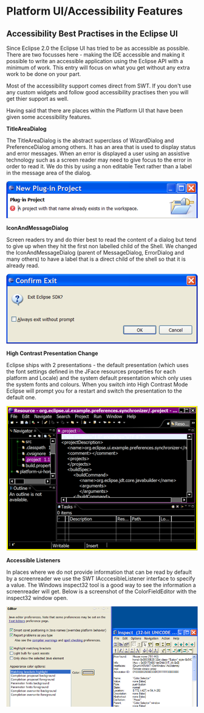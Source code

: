 Platform UI/Accessibility Features
==================================

Accessibility Best Practises in the Eclipse UI
----------------------------------------------

Since Eclipse 2.0 the Eclipse UI has tried to be as accessible as possible. There are two focusses here - making the IDE accessible and making it possible to write an accessible application using the Eclipse API with a minimum of work. This entry will focus on what you get without any extra work to be done on your part.

Most of the accessibility support comes direct from SWT. If you don't use any custom widgets and follow good accessibility practises then you will get thier support as well.

Having said that there are places within the Platform UI that have been given some accessibility features.

**TitleAreaDialog**

The TitleAreaDialog is the abstract superclass of WizardDialog and PreferenceDialog among others. It has an area that is used to display status and error messages. When an error is displayed a user using an assistive technology such as a screen reader may need to give focus to the error in order to read it. We do this by using a non editable Text rather than a label in the message area of the dialog.

![Titleareadialog.png](images/Titleareadialog.png)

**IconAndMessageDialog**

Screen readers try and do thier best to read the content of a dialog but tend to give up when they hit the first non labelled child of the Shell. We changed the IconAndMessageDialog (parent of MessageDialog, ErrorDialog and many others) to have a label that is a direct child of the shell so that it is already read.

![Confirm.png](images/Confirm.png)

**High Contrast Presentation Change**

Eclipse ships with 2 presentations - the default presentation (which uses the font settings defined in the JFace resources properties for each platform and Locale) and the system default presentation which only uses the system fonts and colours. When you switch into High Contrast Mode Eclipse will prompt you for a restart and switch the presentation to the default one.

![Highcontrast.png](images/Highcontrast.png)

  
**Accessible Listeners**

In places where we do not provide information that can be read by default by a screenreader we use the SWT IAcccesibleListener interface to specify a value. The Windows inspect32 tool is a good way to see the information a screenreader will get. Below is a screenshot of the ColorFieldEditor with the inspect32 window open.

![Accessiblelistener.png](images/Accessiblelistener.png)

